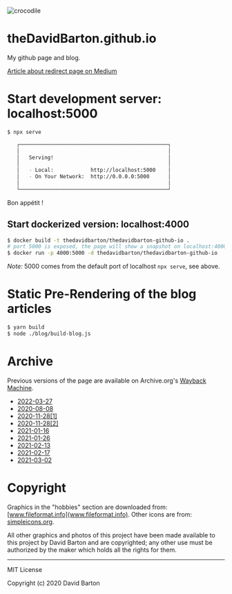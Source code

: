![crocodile](https://img.shields.io/badge/crocodiles_in_the_basement-%F0%9F%90%8A_yes-orange.svg)

# theDavidBarton.github.io

My github page and blog.

[Article about redirect page on Medium](https://medium.com/@theDavidBarton/custom-redirect-page-for-a-smooth-transition-between-idling-heroku-dynos-and-fully-functional-apps-8bc7c3346a6a)

# Start development server: localhost:5000

```bash
$ npx serve

   ┌────────────────────────────────────────────────┐
   │                                                │
   │   Serving!                                     │
   │                                                │
   │   - Local:            http://localhost:5000    │
   │   - On Your Network:  http://0.0.0.0:5000      │
   │                                                │
   └────────────────────────────────────────────────┘

```

Bon appétit !

## Start dockerized version: localhost:4000

```bash
$ docker build -t thedavidbarton/thedavidbarton-github-io .
# port 5000 is exposed, the page will show a snapshot on localhost:4000
$ docker run -p 4000:5000 -d thedavidbarton/thedavidbarton-github-io
```

_Note:_ 5000 comes from the default port of localhost `npx serve`, see above.

# Static Pre-Rendering of the blog articles

```bash
$ yarn build
$ node ./blog/build-blog.js
```

# Archive

Previous versions of the page are available on Archive.org's [Wayback Machine](https://web.archive.org/web/2020*/thedavidbarton.github.io).

- [2022-03-27](https://web.archive.org/web/20220327062823/https://thedavidbarton.github.io/)
- [2020-08-08](https://web.archive.org/web/20200808181832/thedavidbarton.github.io)
- [2020-11-28[1]](https://web.archive.org/web/20201128103456/thedavidbarton.github.io)
- [2020-11-28[2]](https://web.archive.org/web/20201128104110/thedavidbarton.github.io)
- [2021-01-16](https://web.archive.org/web/20210116164850/https://thedavidbarton.github.io/)
- [2021-01-26](https://web.archive.org/web/20210126212200/https://thedavidbarton.github.io/)
- [2021-02-13](https://web.archive.org/web/20210213135217/https://thedavidbarton.github.io/)
- [2021-02-17](https://web.archive.org/web/20210217111222/https://thedavidbarton.github.io/)
- [2021-03-02](https://web.archive.org/web/20210302171757/https://thedavidbarton.github.io/)

# Copyright

Graphics in the "hobbies" section are downloaded from: [www.fileformat.info](www.fileformat.info). Other icons are from: [simpleicons.org](https://simpleicons.org).

All other graphics and photos of this project have been made available to this project by David Barton and are copyrighted; any other use must be authorized by the maker which holds all the rights for them.

---

MIT License

Copyright (c) 2020 David Barton

